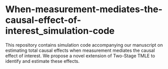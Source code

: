 # When-measurement-mediates-the-causal-effect-of-interest_simulation-code
This repository contains simulation code accompanying our manuscript on estimating total causal effects when measurement mediates the causal effect of interest. We propose a novel extension of Two-Stage  TMLE to identify and estimate these effects. 
